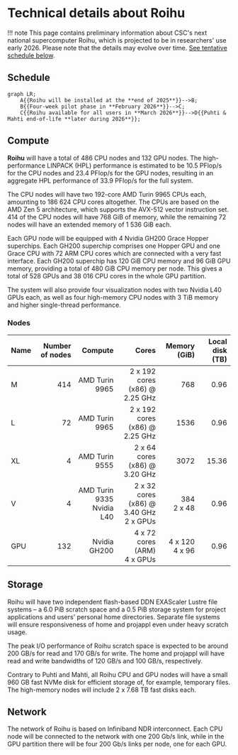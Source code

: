 # Technical details about Roihu

!!! note
    This page contains preliminary information about CSC's next national
    supercomputer Roihu, which is projected to be in researchers' use early
    2026. Please note that the details may evolve over time.
    [See tentative schedule below](#schedule).

## Schedule

```mermaid
graph LR;
    A{{Roihu will be installed at the **end of 2025**}}-->B;
    B{{Four-week pilot phase in **February 2026**}}-->C;
    C{{Roihu available for all users in **March 2026**}}-->D{{Puhti & Mahti end-of-life **later during 2026**}};
```

## Compute

**Roihu** will have a total of 486 CPU nodes and 132 GPU nodes. The
high-performance LINPACK (HPL) performance is estimated to be 10.5 PFlop/s for
the CPU nodes and 23.4 PFlop/s for the GPU nodes, resulting in an aggregate HPL
performance of 33.9 PFlop/s for the full system.

The CPU nodes will have two 192-core AMD Turin 9965 CPUs each, amounting to
186 624 CPU cores altogether. The CPUs are based on the AMD Zen 5 architecture,
which supports the AVX-512 vector instruction set. 414 of the CPU nodes will
have 768 GiB of memory, while the remaining 72 nodes will have an extended
memory of 1 536 GiB each.

Each GPU node will be equipped with 4 Nvidia GH200 Grace Hopper superchips.
Each GH200 superchip comprises one Hopper GPU and one Grace CPU with
72 ARM CPU cores which are connected with a very fast interface. Each
GH200 superchip has 120 GiB CPU memory and 96 GiB GPU memory, providing
a total of 480 GiB CPU memory per node. This gives a total of 528 GPUs and
38 016 CPU cores in the whole GPU partition.

The system will also provide four visualization nodes with two Nvidia L40 GPUs
each, as well as four high-memory CPU nodes with 3 TiB memory and higher
single-thread performance.

### Nodes

| Name | Number of nodes | Compute        | Cores                          | Memory (GiB) | Local disk (TB) |
|:-----|----------------:|---------------:|-------------------------------:|-------------:|----------------:|
| M    | 414             | AMD Turin 9965 | 2 x 192 cores (x86) @ 2.25 GHz | 768          | 0.96            |
| L    | 72              | AMD Turin 9965 | 2 x 192 cores (x86) @ 2.25 GHz | 1536         | 0.96            |
| XL   | 4               | AMD Turin 9555 | 2 x 64 cores (x86) @ 3.20 GHz  | 3072         | 15.36           |
| V    | 4               | AMD Turin 9335<br>Nvidia L40 | 2 x 32 cores (x86) @ 3.40 GHz<br>2 x GPUs | 384<br>2 x 48 | 0.96 |
| GPU  | 132             | Nvidia GH200   | 4 x 72 cores (ARM)<br>4 x GPUs | 4 x 120<br>4 x 96 | 0.96 |

## Storage

Roihu will have two independent flash-based DDN EXAScaler Lustre file systems –
a 6.0 PiB scratch space and a 0.5 PiB storage system for project applications
and users' personal home directories. Separate file systems will ensure
responsiveness of home and projappl even under heavy scratch usage.

The peak I/O performance of Roihu scratch space is expected to be around 200
GB/s for read and 170 GB/s for write. The home and projappl will have read and
write bandwidths of 120 GB/s and 100 GB/s, respectively.

Contrary to Puhti and Mahti, all Roihu CPU and GPU nodes will have a small 960
GB fast NVMe disk for efficient storage of, for example, temporary files. The
high-memory nodes will include 2 x 7.68 TB fast disks each.

## Network

The network of Roihu is based on Infiniband NDR interconnect. Each CPU node
will be connected to the network with one 200 Gb/s link, while in the GPU
partition there will be four 200 Gb/s links per node, one for each GPU.
